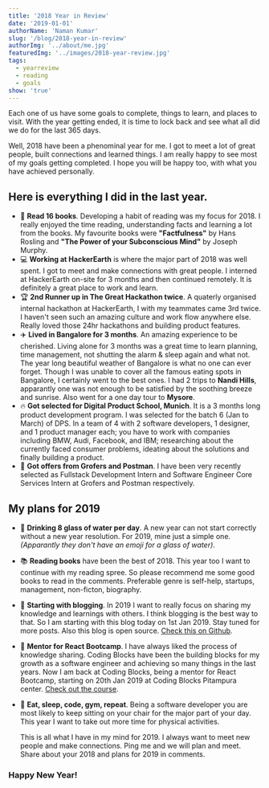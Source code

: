 ```yaml
---
title: '2018 Year in Review'
date: '2019-01-01'
authorName: 'Naman Kumar'
slug: '/blog/2018-year-in-review'
authorImg: '../about/me.jpg'
featuredImg: '../images/2018-year-review.jpg'
tags:
  - yearreview
  - reading
  - goals
show: 'true'
---
```


Each one of us have some goals to complete, things to learn, and places to visit. With the year getting ended, it is time to lock back and see what all did we do for the last 365 days.

Well, 2018 have been a phenominal year for me. I got to meet a lot of great people, built connections and learned things.
I am really happy to see most of my goals getting completed. I hope you will be happy too, with what you have achieved personally.

## Here is everything I did in the last year.

- <emoji>:closed_book:</emoji> **Read 16 books**. Developing a habit of reading was my focus for 2018. I really enjoyed the time
  reading, understanding facts and learning a lot from the books. My favourite books were **"Factfulness"** by Hans Rosling
  and **"The Power of your Subconscious Mind"** by Joseph Murphy.
- <emoji>:computer:</emoji> **Working at HackerEarth** is where the major part of 2018 was well spent. I got to meet and make
  connections with great people. I interned at HackerEarth on-site for 3 months and then continued
  remotely. It is definitely a great place to work and learn.
- <emoji>:trophy:</emoji> **2nd Runner up in The Great Hackathon twice**. A quaterly organised internal hackathon at
  HackerEarth, I with my teammates came 3rd twice. I haven't seen such an amazing culture and work flow anywhere else.
  Really loved those 24hr hackathons and building product features.
- <emoji>:airplane:</emoji> **Lived in Bangalore for 3 months**. An amazing experience to be cherished. Living alone
  for 3 months was a great time to learn planning, time management, not shutting the alarm & sleep again and what not. The year long beautiful weather of
  Bangalore is what no one can ever forget. Though I was unable to cover all the famous eating spots in Bangalore,
  I certainly went to the best ones. I had 2 trips to **Nandi Hills**, apparantly one was not enough to be satisfied by
  the soothing breeze and sunrise. Also went for a one day tour to **Mysore**.
- <emoji>:fire:</emoji> **Got selected for Digital Product School, Munich**. It is a 3 months long product development
  program. I was selected for the batch 6 (Jan to March) of DPS. In a team of 4 with 2 software developers,
  1 designer, and 1 product manager each; you have to work with companies including BMW, Audi, Facebook, and IBM;
  researching about the currently faced consumer problems, ideating about the solutions and finally building a product.
- <emoji>:incoming_envelope:</emoji> **Got offers from Grofers and Postman**. I have been very recently selected as Fullstack Development Intern and
  Software Engineer Core Services Intern at Grofers and Postman respectively.

## My plans for 2019

- <emoji>:beer:</emoji> **Drinking 8 glass of water per day**. A new year can not start correctly without a
  new year resolution. For 2019, mine just a simple one. _(Apparantly they don't have an emoji for a glass of water)_.
- <emoji>:books:</emoji> **Reading books** have been the best of 2018. This year too I want to continue with my reading
  spree. So please recommend me some good books to read in the comments. Preferable genre is self-help, startups,
  management, non-ficton, biography.
- <emoji>:memo:</emoji> **Starting with blogging**. In 2019 I want to really focus on sharing my knowledge and learnings
  with others. I think blogging is the best way to that. So I am starting with this blog today on 1st Jan 2019. Stay
  tuned for more posts. Also this blog is open source. [Check this on
  Github](https://github.com/hereisnaman/hereisnaman.github.io).
- <emoji>:school:</emoji> **Mentor for React Bootcamp**. I have always liked the process of knowledge
  sharing. Coding Blocks have been the building blocks for my growth as a software engineer and achieving so many things in
  the last years. Now I am back at Coding Blocks, being a mentor for React Bootcamp, starting on 20th Jan 2019 at Coding
  Blocks Pitampura center. [Check
  out the course](https://codingblocks.com/bootcamps/react.html).
- <emoji>💪</emoji> **Eat, sleep, code, gym, repeat**. Being a software developer you are most likely to keep sitting on your
  chair for the major part of your day. This year I want to take out more time for physical activities.


  This is all what I have in my mind for 2019. I always want to meet new people and make connections. Ping me and we
  will plan and meet. Share about your 2018 and plans for 2019 in comments.

### Happy New Year!
